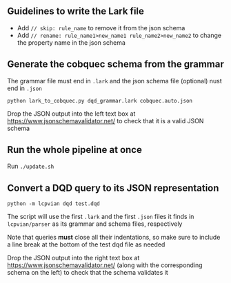 ## Guidelines to write the Lark file

 - Add `// skip: rule_name` to remove it from the json schema
 - Add `// rename: rule_name1>new_name1 rule_name2>new_name2` to change the property name in the json schema

## Generate the cobquec schema from the grammar

The grammar file must end in `.lark` and the json schema file (optional) nust end in `.json`

 `python lark_to_cobquec.py dqd_grammar.lark cobquec.auto.json`

Drop the JSON output into the left text box at https://www.jsonschemavalidator.net/ to check that it is a valid JSON schema

## Run the whole pipeline at once

Run `./update.sh`

## Convert a DQD query to its JSON representation

 `python -m lcpvian dqd test.dqd`

The script will use the first `.lark` and the first `.json` files it finds in `lcpvian/parser` as its grammar and schema files, respectively

Note that queries **must** close all their indentations, so make sure to include a line break at the bottom of the test dqd file as needed

Drop the JSON output into the right text box at https://www.jsonschemavalidator.net/ (along with the corresponding schema on the left) to check that the schema validates it